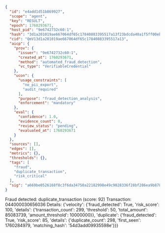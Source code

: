 ```json
{
  "id": "e4add1d51b869927",
  "scope": "agent",
  "key": "RESULT",
  "epoch": 1760293671,
  "host_pid": "9e6742732c60:1",
  "hash": "3d1a201019ae667064df65c17840883395517a13f23bdcda40a1f5ff00eb8b52",
  "cid": "QmV13d1a201019ae667064df65c17840883395517a13",
  "aicp": {
    "prov": {
      "issuer": "9e6742732c60:1",
      "created_at": 1760293671,
      "method": "automated_fraud_detection",
      "vc_type": "VerifiableCredential"
    },
    "ucon": {
      "usage_constraints": [
        "no_pii_export",
        "audit_required"
      ],
      "purpose": "fraud_detection_analysis",
      "enforcement": "mandatory"
    },
    "eval": {
      "confidence": 1.0,
      "evidence_count": 0,
      "review_status": "pending",
      "evaluated_at": 1760293671
    }
  },
  "sources": [],
  "edges": [],
  "metrics": {},
  "thresholds": {},
  "tags": [
    "fraud",
    "duplicate_transaction",
    "risk_critical"
  ],
  "sig": "a669be0526168f8c3f6da34750a22182998e49c9028336f28bf286ea9b8785ae"
}
```

Fraud detected: duplicate_transaction (score: 92)
Transaction: 044000030656036
Details: {'velocity': {'fraud_detected': True, 'risk_score': 100, 'details': {'transaction_count': 299, 'threshold': 50, 'total_amount': 85083739, 'amount_threshold': 10000000}}, 'duplicate': {'fraud_detected': True, 'risk_score': 85, 'details': {'duplicate_count': 298, 'first_seen': 1760284979, 'matching_hash': '54d3add09935598e'}}}